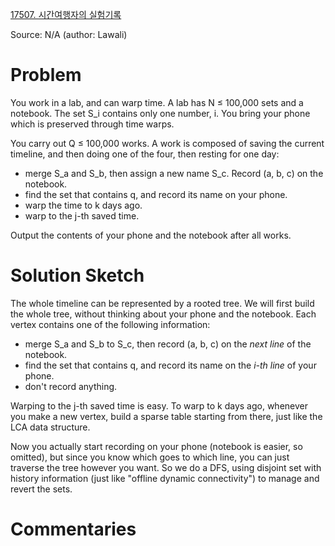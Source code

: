 [17507. 시간여행자의 실험기록](https://www.acmicpc.net/problem/17507)

Source: N/A
(author: Lawali)


# Problem

You work in a lab, and can warp time. A lab has N ≤ 100,000 sets and a notebook. The set S_i contains only one number, i. You bring your phone which is preserved through time warps.

You carry out Q ≤ 100,000 works. A work is composed of saving the current timeline, and then doing one of the four, then resting for one day:

* merge S_a and S_b, then assign a new name S_c. Record (a, b, c) on the notebook.
* find the set that contains q, and record its name on your phone.
* warp the time to k days ago.
* warp to the j-th saved time.

Output the contents of your phone and the notebook after all works.

# Solution Sketch

The whole timeline can be represented by a rooted tree. We will first build the whole tree, without thinking about your phone and the notebook. Each vertex contains one of the following information:

* merge S_a and S_b to S_c, then record (a, b, c) on the *next line* of the notebook.
* find the set that contains q, and record its name on the *i-th line* of your phone.
* don't record anything.

Warping to the j-th saved time is easy. To warp to k days ago, whenever you make a new vertex, build a sparse table starting from there, just like the LCA data structure.

Now you actually start recording on your phone (notebook is easier, so omitted), but since you know which goes to which line, you can just traverse the tree however you want. So we do a DFS, using disjoint set with history information (just like "offline dynamic connectivity") to manage and revert the sets.

# Commentaries


